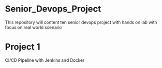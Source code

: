 # Senior_Devops_Project
This repository will content ten senior devops project with hands on lab with focus on real world scenario

# Project 1
CI/CD Pipeline with Jenkins and Docker
